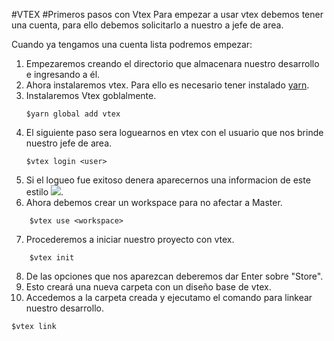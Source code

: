 #VTEX
#Primeros pasos con Vtex
Para empezar a usar vtex debemos tener una cuenta, para ello debemos solicitarlo a nuestro a jefe de area.

Cuando ya tengamos una cuenta lista podremos empezar:

1. Empezaremos creando el directorio que almacenara nuestro desarrollo e ingresando a él.
2.  Ahora instalaremos vtex. Para ello es necesario tener instalado [yarn](https://classic.yarnpkg.com/en/docs/install/#windows-stable).
3. Instalaremos Vtex goblalmente.
	```
	$yarn global add vtex
	```
4. El siguiente paso sera loguearnos en vtex con el usuario que nos brinde nuestro jefe de area.
	```
	$vtex login <user>
	```
5. Si el logueo fue exitoso denera aparecernos una informacion de este estilo 
	![](https://i.ibb.co/JsKBgKT/vtex-login.png).
6.  Ahora debemos crear un workspace para no afectar a Master.
```
	$vtex use <workspace>
```
7. Procederemos a iniciar nuestro proyecto con vtex.
```
	$vtex init
```
8. De las opciones que nos aparezcan deberemos dar Enter sobre "Store".
8. Esto creará una nueva carpeta con un diseño base de vtex.
10. Accedemos a la carpeta creada y ejecutamo el comando para linkear nuestro desarrollo.
```
$vtex link
```
